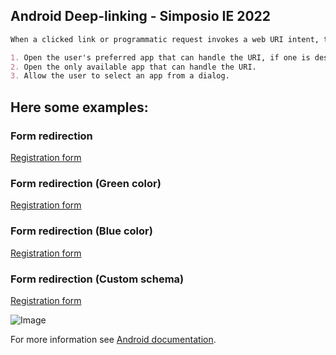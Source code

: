 ## Android Deep-linking - Simposio IE 2022 

```markdown
When a clicked link or programmatic request invokes a web URI intent, the Android system tries each of the following actions, in sequential order, until the request succeeds:

1. Open the user's preferred app that can handle the URI, if one is designated.
2. Open the only available app that can handle the URI.
3. Allow the user to select an app from a dialog.

```

## Here some examples:

### Form redirection
[Registration form](https://forms.gle/QLKHJUne9JfS832Z9/)

### Form redirection (Green color)
[Registration form](https://forms.gle/QLKHJUne9JfS832Z9?green)

### Form redirection (Blue color)
[Registration form](https://forms.gle/QLKHJUne9JfS832Z9?blue)

### Form redirection (Custom schema)
[Registration form](konradapp://forms.gle/QLKHJUne9JfS832Z9?blue)


![Image](https://www.sa.ucr.ac.cr/web/wp-content/themes/sinmata/images/logo-ucr.png)


For more information see [Android documentation](https://developer.android.com/training/app-links/deep-linking).
